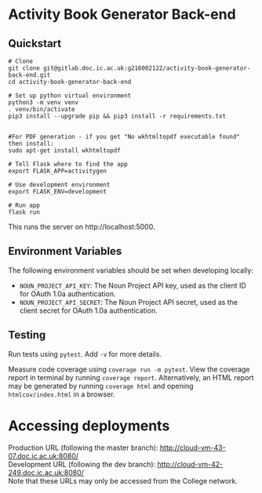 # Activity Book Generator Back-end

## Quickstart

```shell
# Clone
git clone git@gitlab.doc.ic.ac.uk:g216002122/activity-book-generator-back-end.git
cd activity-book-generator-back-end

# Set up python virtual environment
python3 -m venv venv
. venv/bin/activate
pip3 install --upgrade pip && pip3 install -r requirements.txt


#For PDF generation - if you get "No wkhtmltopdf executable found" then install:
sudo apt-get install wkhtmltopdf

# Tell Flask where to find the app
export FLASK_APP=activitygen

# Use development environment
export FLASK_ENV=development

# Run app
flask run
```
This runs the server on http://localhost:5000.

## Environment Variables

The following environment variables should be set when developing locally:

* `NOUN_PROJECT_API_KEY`: The Noun Project API key, used as the client ID for OAuth 1.0a authentication.
* `NOUN_PROJECT_API_SECRET`: The Noun Project API secret, used as the client secret for OAuth 1.0a authentication.

## Testing

Run tests using `pytest`. Add `-v` for more details.

Measure code coverage using `coverage run -m pytest`.
View the coverage report in terminal by running `coverage report`. Alternatively, an HTML report may be generated by running `coverage html` and opening `htmlcov/index.html` in a browser.

# Accessing deployments
Production URL (following the master branch): http://cloud-vm-43-07.doc.ic.ac.uk:8080/ \
Development URL (following the dev branch): http://cloud-vm-42-249.doc.ic.ac.uk:8080/ \
Note that these URLs may only be accessed from the College network.
